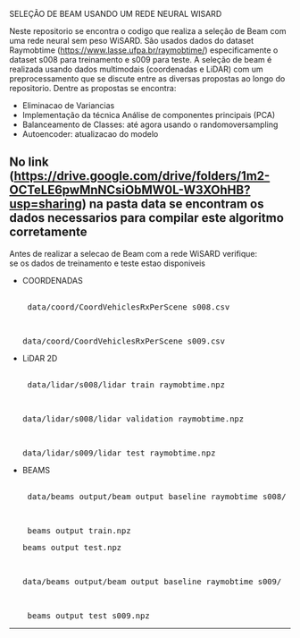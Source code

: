 SELEÇÃO DE BEAM USANDO UM REDE NEURAL WISARD

Neste repositorio se encontra o codigo que realiza a seleção de Beam com uma rede neural sem peso WiSARD. 
São usados dados do dataset Raymobtime (https://www.lasse.ufpa.br/raymobtime/) especificamente o dataset s008 para treinamento e s009 para teste. 
A seleção de beam é realizada usando dados multimodais (coordenadas e LiDAR) com um preprocessamento que se discute entre as diversas propostas ao longo do repositorio.
Dentre as propostas se encontra: 
  - Eliminacao de Variancias
  - Implementação da técnica Análise de componentes principais (PCA)
  - Balanceamento de Classes: até agora usando o randomoversampling
  - Autoencoder: atualizacao do modelo

No link (https://drive.google.com/drive/folders/1m2-OCTeLE6pwMnNCsiObMW0L-W3XOhHB?usp=sharing) na pasta data se encontram os dados necessarios para compilar este algoritmo corretamente
------------------------------------------------------------------------------------------
Antes de realizar a selecao de Beam com a rede WiSARD verifique: 			
 			 se os dados de treinamento e teste estao disponiveis 					
																					
* 	 COORDENADAS 			
<br> <pre> data/coord/CoordVehiclesRxPerScene_s008.csv </pre>
<br> <pre> data/coord/CoordVehiclesRxPerScene_s009.csv </pre>
* 	 LiDAR 2D 		
<br> <pre> data/lidar/s008/lidar_train_raymobtime.npz </pre>
<br> <pre> data/lidar/s008/lidar_validation_raymobtime.npz </pre>
<br> <pre> data/lidar/s009/lidar_test_raymobtime.npz </pre>
* 	 BEAMS 			
<br> <pre> data/beams_output/beam_output_baseline_raymobtime_s008/ </pre>
<br> <pre> beams_output_train.npz </pre>		<pre> beams_output_test.npz 	</pre>
<br> <pre> data/beams_output/beam_output_baseline_raymobtime_s009/ </pre>
<br> <pre> beams_output_test_s009.npz 	</pre>	
------------------------------------------------------------------------------------------
